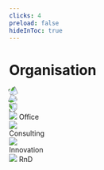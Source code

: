```yaml
---
clicks: 4
preload: false
hideInToc: true
---
```


# Organisation

<div class="absolute left-80 mt-20">
    <img v-click="4" class="w-16" src="/right-arrow.png" style="transform: rotate(155deg)">
</div>

<div class="absolute right-80 mt-20">
    <img v-click="4" class="w-16" src="/right-arrow.png" style="transform: rotate(25deg)">
</div>

<div class="absolute right-115 mt-30">
    <img v-click="4" class="w-16" src="/right-arrow.png" style="transform: rotate(90deg)">
</div>

<div v-click="4" class="absolute right-115">
    <img class="w-16" src="/icons/secretary.png">
    <span class="ml-2 font-semibold">Office</span>
</div>

<div v-click="1" class="absolute left-30 mt-30">
    <img class="w-16" src="/icons/consultation.png">
</div>
<div v-click="1" class="absolute left-27 mt-46">
    <span class="font-semibold">Consulting</span>
</div>

<div v-click="2" class="absolute right-115 mt-55">
    <img class="w-16" src="/icons/research.png">
</div>
<div v-click="2" class="absolute right-113 mt-71">
    <span class="font-semibold">Innovation</span>
</div>

<div v-click="3" class="absolute right-30 mt-30">
    <img class="w-16" src="/icons/rocket.png">
    <span class="ml-2 font-semibold">RnD</span>
</div>
